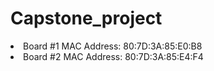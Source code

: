 # Capstone_project

<li>Board #1 MAC Address: 80:7D:3A:85:E0:B8</li>
<li>Board #2 MAC Address: 80:7D:3A:85:E4:F4</li>

